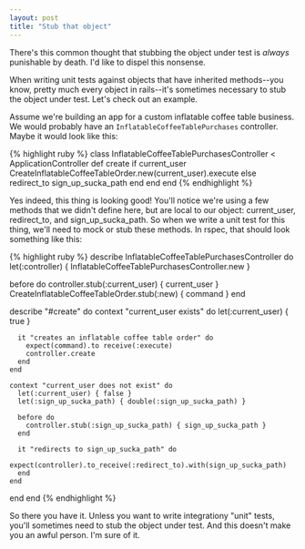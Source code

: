 ```yaml
---
layout: post
title: "Stub that object"
---
```


There's this common thought that stubbing the object under test is _always_ punishable by death. I'd like to dispel this nonsense.

When writing unit tests against objects that have inherited methods--you know, pretty much every object in rails--it's sometimes necessary to stub the object under test. Let's check out an example.

Assume we're building an app for a custom inflatable coffee table business. We would probably have an `InflatableCoffeeTablePurchases` controller. Maybe it would look like this:

{% highlight ruby %}
class InflatableCoffeeTablePurchasesController < ApplicationController
  def create
    if current_user
      CreateInflatableCoffeeTableOrder.new(current_user).execute
    else
      redirect_to sign_up_sucka_path
    end
  end
end
{% endhighlight %}

Yes indeed, this thing is looking good! You'll notice we're using a few methods that we didn't define here, but are local to our object: current_user, redirect_to, and sign_up_sucka_path. So when we write a unit test for this thing, we'll need to mock or stub these methods. In rspec, that should look something like this:

{% highlight ruby %}
describe InflatableCoffeeTablePurchasesController do
  let(:controller) { InflatableCoffeeTablePurchasesController.new }

  before do
    controller.stub(:current_user) { current_user }
    CreateInflatableCoffeeTableOrder.stub(:new) { command }
  end

  describe "#create" do
    context "current_user exists" do
      let(:current_user) { true }

      it "creates an inflatable coffee table order" do
        expect(command).to receive(:execute)
        controller.create
      end
    end

    context "current_user does not exist" do
      let(:current_user) { false }
      let(:sign_up_sucka_path) { double(:sign_up_sucka_path) }

      before do
        controller.stub(:sign_up_sucka_path) { sign_up_sucka_path }
      end

      it "redirects to sign_up_sucka_path" do
        expect(controller).to_receive(:redirect_to).with(sign_up_sucka_path)
      end
    end
  end
end
{% endhighlight %}

So there you have it. Unless you want to write integrationy "unit" tests, you'll sometimes need to stub the object under test. And this doesn't make you an awful person. I'm sure of it.
